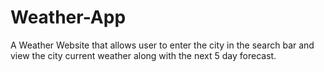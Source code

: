 # Weather-App
A Weather Website that allows user to enter the city in the search bar and view the city current weather along with the next 5 day forecast. 
